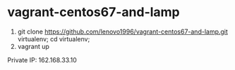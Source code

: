 # vagrant-centos67-and-lamp
1. git clone https://github.com/lenovo1996/vagrant-centos67-and-lamp.git virtualenv; cd virtualenv;
2. vagrant up

Private IP: 162.168.33.10
